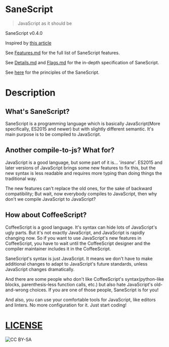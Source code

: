 SaneScript
===========

> JavaScript as it should be

SaneScript v0.4.0

Inspired by [this article](https://github.com/rwaldron/tc39-notes/blob/master/es6/2015-01/JSExperimentalDirections.pdf)

See [Features.md](https://github.com/SaneScript/SaneScript/blob/master/Features.md) for the full list of SaneScript features.

See [Details.md](https://github.com/SaneScript/SaneScript/blob/master/Details.md) and [Flags.md](https://github.com/SaneScript/SaneScript/blob/master/Flags.md) for the in-depth specification of SaneScript.

See [here](https://gist.github.com/HyeonuPark/6af6965ca6b91cc6a79c) for the principles of the SaneScript.

# Description

## What's SaneScript?

SaneScript is a programming language which is basically JavaScript(More specifically, ES2015 and newer) but with slightly different semantic. It's main purpose is to be compiled to JavaScript.

## Another compile-to-js? What for?

JavaScript is a good language, but some part of it is... '*insane*'. ES2015 and later versions of JavaScript brings some new features to fix this, but the new syntax is less readable and requires more typing than doing things the traditional way.

The new features can't replace the old ones, for the sake of backward compatibility; But wait, now everybody compiles to JavaScript, then why don't we compile JavaScript to JavaScript?

## How about CoffeeScript?

CoffeeScript is a good language. It's syntax can hide lots of JavaScript's ugly parts. But it's not exactly JavaScript, and JavaScript is rapidly changing now. So if you want to use JavaScript's new features in CoffeeScript, you have to wait until the CoffeeScript designer and the compiler maintainer includes it in the CoffeeScript.

SaneScript's syntax is just JavaScript. It means we don't have to make additional changes to adapt to JavaScript's future standards, unless JavaScript changes dramatically.

And there are some people who don't like CoffeeScript's syntax(python-like blocks, parenthesis-less function calls, etc.) but also hate JavaScript's old-and-wrong choices. If you are one of those people, SaneScript is for you!

And also, you can use your comfortable tools for JavaScript, like editors and linters. No more configuration for it. Just start coding!

# [LICENSE](http://creativecommons.org/licenses/by-sa/3.0/)
![CC BY-SA](http://mirrors.creativecommons.org/presskit/buttons/88x31/svg/by-sa.svg)
